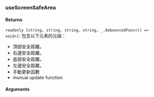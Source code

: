 ### useScreenSafeArea

#### Returns
`readonly [string, string, string, string, _.DebouncedFunc<() => void>]`: 包含以下元素的元組：
- 頂部安全距離。
- 右邊安全距離。
- 底部安全距離。
- 左邊安全距離，
- 手動更新函數
- munual update function

#### Arguments
